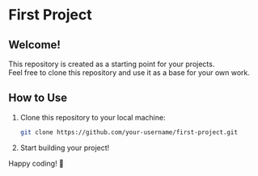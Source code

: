 # First Project

## Welcome!

This repository is created as a starting point for your projects.  
Feel free to clone this repository and use it as a base for your own work.

## How to Use

1. Clone this repository to your local machine:

   ```bash
   git clone https://github.com/your-username/first-project.git
   
2. Start building your project!

Happy coding! 🚀
